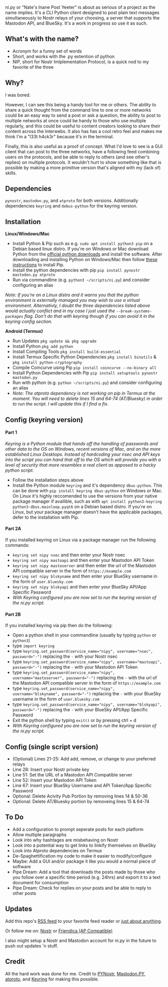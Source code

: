 ni.py or "Nate's Inane Post Yeeter" is about as serious of a project as the name implies. It's a CLI Python client designed to post plain text messages simultaneously to Nostr relays of your choosing, a server that supports the Mastodon API, and BlueSky. It's a work in progress so use it as such.

## What's with the name?
* Acronym for a funny set of words
* Short, and works with the .py extention of python
* NIP, short for Nostr Imlplementation Protocol, is a quick nod to my favorite of the three

## Why?
I was bored.

However, I can see this being a handy tool for me or others. The ability to share a quick thought from the command line to one or more networks could be an easy way to send a post or ask a question, the ability to post to multiple networks at once could be handy to those who use multiple regularly, and this could be useful to content creators looking to share their content across the interwebs. It also has has a cool retro feel and makes me think I'm a "l33t h4ck3r" because it's in the terminal.

Finally, this is also useful as a proof of concept. What I'd love to see is a GUI client that can post to the three networks, have a following feed combining users on the protocols, and be able to reply to others (and see other's replies) on multiple protocols. It wouldn't hurt to show something like that is possible by making a more primitive version that's aligned with my (lack of) skills.


## Dependencies
`pynostr`, `mastodon.py`, and `atproto` for both versions. Additionally dependencies `keyring` and `debus-python` for the keyring version.

## Installation
**Linux/Windows/Mac**
* Install Python & Pip such as e.g. `sudo apt install python3 pip` on a Debian based linux distro. If you're on Windows or Mac download Python from the [official python downloads](https://www.python.org/downloads/) and install the software. After downloading and installing Python on Windows/Mac then follow [these instructions](https://pip.pypa.io/en/stable/installation/) to install Pip.
* Install the python dependencies with pip `pip install pynostr mastodon.py atproto`
* Run via commandline (e.g. `python3 ~/scripts/ni.py`) and consider configuring an alias

*Note: If you're on a Linux distro and it warns you that the python environment is externally managed you may wish to use a virtual environment. Alternativly, I doubt the three dependencies listed above would actually conflict and in my case I just used the  `--break-systems-packages` flag. Don't do that with keyring though if you can avoid it in the keyring config section.*

**Android (Termux)**
* Run Updates `pkg update && pkg upgrade`
* Install Python `pkg add python`
* Install Compiling Tools `pkg install build-essential`
* Install Termux Specific Python Dependencies `pkg install binutils` & `pkg install python-cryptography`
* Compile Coincurve using Pip `pip install coincurve --no-binary all`
* Install Python Dependencies with Pip `pip install setuptools pynostr mastodon.py`
* Run with python (e.g. `python ~/scripts/ni.py`) and consider configuring an alias
* *Note: The atproto dependency is not working on pip in Termux at the moment. You will need to delete lines 15 and 64-74 (AT/Bluesky) in order to run the script. I will update this if I find a fix.*

## Config (keyring version)

#### Part 1
*Keyring is a Python module that hands off the handling of passwords and other data to the OS on Windows, recent versions of Mac, and on the more established Linux Desktops. Instead of hardcoding your nsec and API keys into the script you can hand that off to the OS which will provide you with a level of security that more resembles a real client as apposed to a hacky python script.*
* Follow the installation steps above
* Install the Python module `keyring` and it's dependency `dbus-python`. This can be done with `pip install keyring dbus-python` on Windows or Mac. On Linux it's highly reccomended to use the versions from your native package manager if availible, such as with `apt install python3-keyring python3-dbus.mainloop.pyqt6` on a Debian based distro. If you're on Linux, but your package manager doesn't have the applicable packages, defer to the installation with Pip.

#### Part 2A
If you installed keyring on Linux via a package manager run the following commands:
* `keyring set nipy nsec` and then enter your Nostr nsec
* `keyring set nipy mastoapi` and then enter your Mastodon API Token
* `keyring set nipy mastoserver` and then enter the url of the Mastodon API compatible server in the form of `https://example.com`
* `keyring set nipy blskyname` and then enter your BlueSky username in the form of `user.bluesky.com`
* `keyring set nipy blskyapi` and then enter your BlueSky API/App Specific Password
* *With Keyring configured you are now set to run the keyring version of the ni.py script.*

#### Part 2B
If you installed keyring via pip then do the following:
* Open a python shell in your commandline (usually by typing `python` or `python3`)
* type `import keyring`
* type `keyring.set_password(service_name="nipy", username="nsec", password="-")` replacing the `-` with your Nostr nsec
* type `keyring.set_password(service_name="nipy", username="mastoapi", password="-")` replacing the `-` with your Mastodon API Token
* type `keyring.set_password(service_name="nipy", username="mastoserver", password="-")` replacing the `-` with the url of the Mastodon API compatible server in the form of `https://example.com`
* type `keyring.set_password(service_name="nipy", username="blskyname", password="-")` replacing the `-` with your BlueSky username in the form of `user.bluesky.com`
* type `keyring.set_password(service_name="nipy", username="blskyapi", password="-")` replacing the `-` with your BlueSky API/App Specific Password
* Exit the python shell by typing `exit()` or by pressing ctrl + d
* *With Keyring configured you are now set to run the keyring version of the ni.py script.*

## Config (single script version)
* (Optional) Lines 21-25: Add add, remove, or change to your preferred relays
* Line 28: Insert your Nostr private key
* Line 51: Set the URL of a Mastodon API Compatible server
* Line 52: Insert your Mastodon API Token
* Line 67: Insert your BlueSky Username and API Token/App Specific Password
* Optional: Delete Acivity Pub Portion by removing lines 14 & 50-36
* Optional: Delete AT/Bluesky portion by removeing lines 15 & 64-74

## To Do
* Add a configuration to prompt seperate posts for each platform
* Allow multiple paragraphs
* Look into why hashtages are misbehaving on Nostr
* Look into a potential way to get links to linkify themselves on BlueSky
* Look into Atproto dependencies on Termux
* De-Spaghettification my code to make it easier to modify/configure
* Maybe: Add a GUI and/or package it like you would a normal piece of software
* Pipe Dream: Add a tool that downloads the posts made by those who you follow over a specific time period (e.g. 24hrs) and export it to a text document for consumption
* Pipe Dream: Check for replies on your posts and be able to reply to other posts

## Updates
Add this repo's [RSS feed](https://github.com/0n4t3/nipy/releases.atom) to your favorite feed reader or [just about anything](https://followanything.dns7.top/). 

Or follow me on:
[Nostr](https://njump.me/npub1jy90jpcdl447ae3lp4924s65khdpvnttkg7fepmvmafycusyueksrvllx9) or [Friendica (AP Compatible)](https://nerdica.net/profile/nate0)

I also might setup a Nostr and Mastodon account for ni.py in the future to push out updates 'n stuff.

## Credit
All the hard work was done for me. Credit to [PYNostr](https://github.com/holgern/pynostr), [Mastodon.PY](https://github.com/halcy/Mastodon.py), [atproto](https://atproto.blue/en/latest/), and [Keyring](https://pypi.org/project/keyring/) for making this possible.

